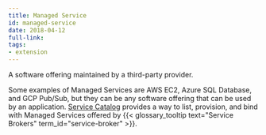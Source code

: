 ```yaml
---
title: Managed Service
id: managed-service
date: 2018-04-12
full-link: 
tags:
- extension 
---
```

 A software offering maintained by a third-party provider.

<!--more--> 

Some examples of Managed Services are AWS EC2, Azure SQL Database, and GCP Pub/Sub, but they can be any software offering that can be used by an application. [Service Catalog](/docs/concepts/service-catalog/) provides a way to list, provision, and bind with Managed Services offered by {{< glossary_tooltip text="Service Brokers" term_id="service-broker" >}}.
